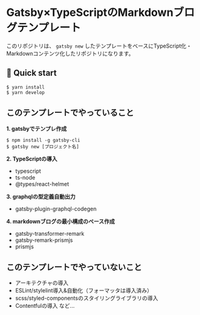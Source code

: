 # Gatsby×TypeScriptのMarkdownブログテンプレート
このリポジトリは、 `gatsby new` したテンプレートをベースにTypeScript化・Markdownコンテンツ化したリポジトリになります。

## 🚀 Quick start

```shell
$ yarn install 
$ yarn develop
```

## このテンプレートでやっていること
**1. gatsbyでテンプレ作成**
```shell
$ npm install -g gatsby-cli
$ gatsby new [プロジェクト名]
```

**2. TypeScriptの導入**
- typescript
- ts-node
- @types/react-helmet

**3. graphqlの型定義自動出力**
- gatsby-plugin-graphql-codegen

**4. markdownブログの最小構成のベース作成**
- gatsby-transformer-remark
- gatsby-remark-prismjs
- prismjs

## このテンプレートでやっていないこと
- アーキテクチャの導入
- ESLint/stylelint導入&自動化（フォーマッタは導入済み）
- scss/styled-componentsのスタイリングライブラリの導入
- Contentfulの導入
など...
